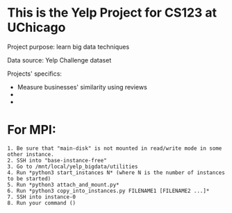 # This is the Yelp Project for CS123 at UChicago

Project purpose: learn big data techniques

Data source: Yelp Challenge dataset

Projects' specifics:
 - Measure businesses' similarity using reviews
 - 
 - 

# For MPI:
    1. Be sure that "main-disk" is not mounted in read/write mode in some other instance.
    2. SSH into "base-instance-free"
    3. Go to /mnt/local/yelp_bigdata/utilities
    4. Run *python3 start_instances N* (where N is the number of instances to be started)
    5. Run *python3 attach_and_mount.py*
    6. Run *python3 copy_into_instances.py FILENAME1 [FILENAME2 ...]*
    7. SSH into instance-0
    8. Run your command ()
